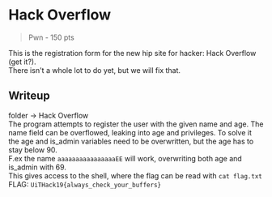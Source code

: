# Hack Overflow
> Pwn - 150 pts

This is the registration form for the new hip site for hacker: Hack Overflow (get it?). <br>
There isn't a whole lot to do yet, but we will fix that. <br>

## Writeup 

folder -> Hack Overflow <br>
The program attempts to register the user with the given name and age. The name field can be overflowed, leaking into age and privileges. To solve it the age and is_admin variables need to be overwritten, but the age has to stay below 90. <br>
F.ex the name `aaaaaaaaaaaaaaaaEE` will work, overwriting both age and is_admin with 69. <br>
This gives access to the shell, where the flag can be read with `cat flag.txt` <br>
FLAG: `UiTHack19{always_check_your_buffers}`